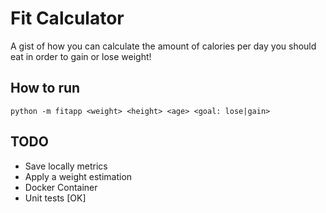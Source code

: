 # Fit Calculator

A gist of how you can calculate the amount of calories per day you should eat in order to gain or lose weight!

## How to run

```
python -m fitapp <weight> <height> <age> <goal: lose|gain>
```

## TODO
- Save locally metrics
- Apply a weight estimation
- Docker Container
- Unit tests [OK]